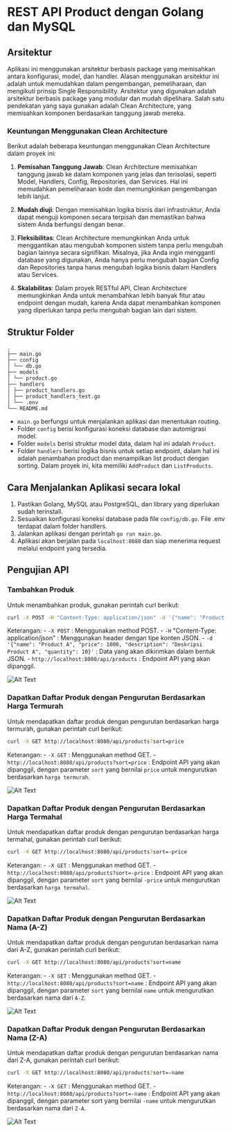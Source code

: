 # REST API Product dengan Golang dan MySQL

## Arsitektur
Aplikasi ini menggunakan arsitektur berbasis package yang memisahkan antara konfigurasi, model, dan handler. Alasan menggunakan arsitektur ini adalah untuk memudahkan dalam pengembangan, pemeliharaan, dan mengikuti prinsip Single Responsibility. Arsitektur yang digunakan adalah arsitektur berbasis package yang modular dan mudah dipelihara. Salah satu pendekatan yang saya gunakan adalah Clean Architecture, yang memisahkan komponen berdasarkan tanggung jawab mereka.
### Keuntungan Menggunakan Clean Architecture
Berikut adalah beberapa keuntungan menggunakan Clean Architecture dalam proyek ini:
1. **Pemisahan Tanggung Jawab**: Clean Architecture memisahkan tanggung jawab ke dalam komponen yang jelas dan terisolasi, seperti Model, Handlers, Config, Repositories, dan Services. Hal ini memudahkan pemeliharaan kode dan memungkinkan pengembangan lebih lanjut.

2. **Mudah diuji**: Dengan memisahkan logika bisnis dari infrastruktur, Anda dapat menguji komponen secara terpisah dan memastikan bahwa sistem Anda berfungsi dengan benar.

3. **Fleksibilitas**: Clean Architecture memungkinkan Anda untuk menggantikan atau mengubah komponen sistem tanpa perlu mengubah bagian lainnya secara signifikan. Misalnya, jika Anda ingin mengganti database yang digunakan, Anda hanya perlu mengubah bagian Config dan Repositories tanpa harus mengubah logika bisnis dalam Handlers atau Services.

4. **Skalabilitas**: Dalam proyek RESTful API, Clean Architecture memungkinkan Anda untuk menambahkan lebih banyak fitur atau endpoint dengan mudah, karena Anda dapat menambahkan komponen yang diperlukan tanpa perlu mengubah bagian lain dari sistem.

## Struktur Folder
```Proyek ini memiliki struktur folder berikut:
.
├── main.go
├── config
│ └── db.go
├── models
│ └── product.go
├── handlers
│ ├── product_handlers.go
│ ├── product_handlers_test.go
│ └── .env  
└── README.md
```

- `main.go` berfungsi untuk menjalankan aplikasi dan menentukan routing.
- Folder `config` berisi konfigurasi koneksi database dan automigrasi model.
- Folder `models` berisi struktur model data, dalam hal ini adalah `Product`.
- Folder `handlers` berisi logika bisnis untuk setiap endpoint, dalam hal ini adalah penambahan product dan menampilkan list product dengan sorting. Dalam proyek ini, kita memiliki `AddProduct` dan `ListProducts`.

## Cara Menjalankan Aplikasi secara lokal
1. Pastikan Golang, MySQL atau PostgreSQL, dan library yang diperlukan sudah terinstall.
2. Sesuaikan konfigurasi koneksi database pada file `config/db.go`. File .env terdapat dalam folder handlers.
3. Jalankan aplikasi dengan perintah `go run main.go`.
4. Aplikasi akan berjalan pada `localhost:8080` dan siap menerima request melalui endpoint yang tersedia.


## Pengujian API
### Tambahkan Produk
Untuk menambahkan produk, gunakan perintah curl berikut:

```bash
curl -X POST -H "Content-Type: application/json" -d '{"name": "Product A", "price": 1000, "description": "Deskripsi Product A", "quantity": 10}' http://localhost:8080/api/products
```

Keterangan:
    - `-X POST` : Menggunakan method POST.
    - `-H` "Content-Type: application/json" : Menggunakan header dengan tipe konten JSON.
    - `-d '{"name": "Product A", "price": 1000, "description": "Deskripsi Product A", "quantity": 10}'` : Data yang akan dikirimkan dalam bentuk JSON.
    - `http://localhost:8080/api/products` : Endpoint API yang akan dipanggil.

![Alt Text](https://i.postimg.cc/P5GL546R/POST.png)

### Dapatkan Daftar Produk dengan Pengurutan Berdasarkan Harga Termurah

Untuk mendapatkan daftar produk dengan pengurutan berdasarkan harga termurah, gunakan perintah curl berikut:

```bash
curl -X GET http://localhost:8080/api/products?sort=price
```

Keterangan:
    - `-X GET` : Menggunakan method GET.
    - `http://localhost:8080/api/products?sort=price` : Endpoint API yang akan dipanggil, dengan parameter `sort` yang bernilai `price` untuk mengurutkan berdasarkan `harga termurah`.

![Alt Text](https://i.postimg.cc/qv8Nh3SM/termurah.png)

### Dapatkan Daftar Produk dengan Pengurutan Berdasarkan Harga Termahal

Untuk mendapatkan daftar produk dengan pengurutan berdasarkan harga termahal, gunakan perintah curl berikut:

```bash
curl -X GET http://localhost:8080/api/products?sort=-price
```
Keterangan:
    - `-X GET` : Menggunakan method GET.
    - `http://localhost:8080/api/products?sort=-price` : Endpoint API yang akan dipanggil, dengan parameter `sort` yang bernilai `-price` untuk mengurutkan berdasarkan `harga termahal`.

![Alt Text](https://i.postimg.cc/mrjhVGTv/termahal.png)

### Dapatkan Daftar Produk dengan Pengurutan Berdasarkan Nama (A-Z)

Untuk mendapatkan daftar produk dengan pengurutan berdasarkan nama dari A-Z, gunakan perintah curl berikut:

```bash
curl -X GET http://localhost:8080/api/products?sort=name
```
Keterangan:
    - `-X GET` : Menggunakan method GET.
    - `http://localhost:8080/api/products?sort=name` : Endpoint API yang akan dipanggil, dengan parameter `sort` yang bernilai `name` untuk mengurutkan berdasarkan nama dari `A-Z`.

![Alt Text](https://i.postimg.cc/5yTXvqfj/a-to-z.png)

### Dapatkan Daftar Produk dengan Pengurutan Berdasarkan Nama (Z-A)

Untuk mendapatkan daftar produk dengan pengurutan berdasarkan nama dari Z-A, gunakan perintah curl berikut:

```bash
curl -X GET http://localhost:8080/api/products?sort=-name
```
Keterangan:
    - `-X GET` : Menggunakan method GET.
    - `http://localhost:8080/api/products?sort=-name` : Endpoint API yang akan dipanggil, dengan parameter sort yang bernilai `-name` untuk mengurutkan berdasarkan nama dari `Z-A`.

![Alt Text](https://i.postimg.cc/xdncKdVG/z-to-a.png)